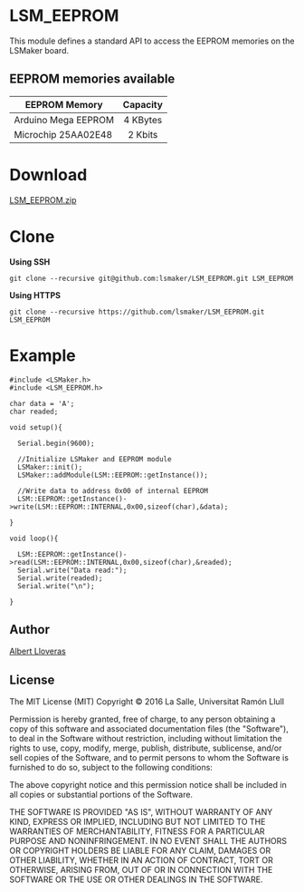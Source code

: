 # LSM_EEPROM
This module defines a standard API to access the EEPROM memories on the LSMaker board.

## EEPROM memories available

| EEPROM Memory         |      Capacity      |
|-----------------------|:------------------:|
| Arduino Mega EEPROM   |      4 KBytes      |
| Microchip 25AA02E48   |      2 Kbits       |

# Download
[LSM_EEPROM.zip](https://github.com/lsmaker/LSM_EEPROM/releases/download/1.0/LSM_EEPROM.zip)

# Clone
**Using SSH**
```
git clone --recursive git@github.com:lsmaker/LSM_EEPROM.git LSM_EEPROM
```
**Using HTTPS**
```
git clone --recursive https://github.com/lsmaker/LSM_EEPROM.git LSM_EEPROM
```

# Example
```
#include <LSMaker.h>
#include <LSM_EEPROM.h>

char data = 'A';
char readed;

void setup(){

  Serial.begin(9600);

  //Initialize LSMaker and EEPROM module
  LSMaker::init();
  LSMaker::addModule(LSM::EEPROM::getInstance());

  //Write data to address 0x00 of internal EEPROM
  LSM::EEPROM::getInstance()->write(LSM::EEPROM::INTERNAL,0x00,sizeof(char),&data);

}

void loop(){

  LSM::EEPROM::getInstance()->read(LSM::EEPROM::INTERNAL,0x00,sizeof(char),&readed);
  Serial.write("Data read:");
  Serial.write(readed);
  Serial.write("\n");

}
```

## Author
[Albert Lloveras](https://github.com/alloveras)

## License
The MIT License (MIT)
Copyright &copy; 2016 La Salle, Universitat Ramón Llull

Permission is hereby granted, free of charge, to any person obtaining a copy of this software and associated documentation files (the "Software"), to deal in the Software without restriction, including without limitation the rights to use, copy, modify, merge, publish, distribute, sublicense, and/or sell copies of the Software, and to permit persons to whom the Software is furnished to do so, subject to the following conditions:

The above copyright notice and this permission notice shall be included in all copies or substantial portions of the Software.

THE SOFTWARE IS PROVIDED "AS IS", WITHOUT WARRANTY OF ANY KIND, EXPRESS OR IMPLIED, INCLUDING BUT NOT LIMITED TO THE WARRANTIES OF MERCHANTABILITY, FITNESS FOR A PARTICULAR PURPOSE AND NONINFRINGEMENT. IN NO EVENT SHALL THE AUTHORS OR COPYRIGHT HOLDERS BE LIABLE FOR ANY CLAIM, DAMAGES OR OTHER LIABILITY, WHETHER IN AN ACTION OF CONTRACT, TORT OR OTHERWISE, ARISING FROM, OUT OF OR IN CONNECTION WITH THE SOFTWARE OR THE USE OR OTHER DEALINGS IN THE SOFTWARE.
